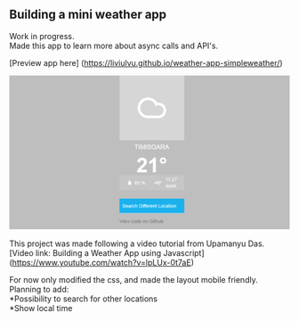 ## Building a mini weather app  
Work in progress.  
Made this app to learn more about async calls and API's.  

[Preview app here] (https://liviulvu.github.io/weather-app-simpleweather/)
  
![image](https://github.com/LiviuLvu/weather-app-simpleweather/blob/gh-pages/weather-app-simpleweather.png)

This project was made following a video tutorial from Upamanyu Das.  
[Video link: Building a Weather App using Javascript] (https://www.youtube.com/watch?v=lpLUx-0t7aE)  

For now only modified the css, and made the layout mobile friendly.  
Planning to add:  
*Possibility to search for other locations  
*Show local time  

